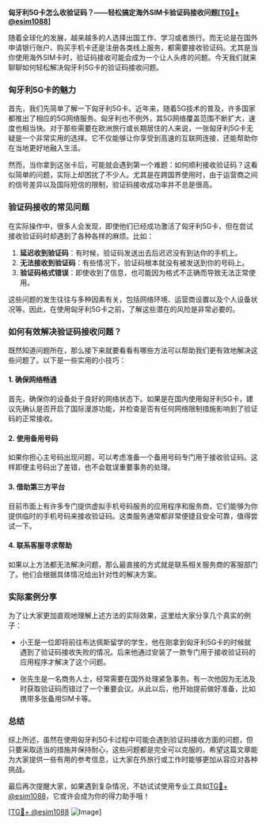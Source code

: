 **匈牙利5G卡怎么收验证码？——轻松搞定海外SIM卡验证码接收问题[[TG💪+ @esim1088](https://t.me/s/esim1088)]**

随着全球化的发展，越来越多的人选择出国工作、学习或者旅行。而无论是在国外申请银行账户、购买手机卡还是注册各类线上服务，都需要接收验证码。尤其是当你使用海外SIM卡时，验证码接收可能会成为一个让人头疼的问题。今天我们就来聊聊如何轻松解决匈牙利5G卡的验证码接收问题。

### 匈牙利5G卡的魅力

首先，我们先简单了解一下匈牙利5G卡。近年来，随着5G技术的普及，许多国家都推出了相应的5G网络服务。匈牙利也不例外，其5G网络覆盖范围不断扩大，速度也相当快。对于那些需要在欧洲旅行或长期居住的人来说，一张匈牙利5G卡无疑是一个非常实用的选择。它不仅能够让你享受到高速的互联网连接，还能帮助你在当地更好地融入生活。

然而，当你拿到这张卡后，可能就会遇到第一个难题：如何顺利接收验证码？这看似简单的问题，实际上却困扰了不少人。尤其是在跨国界使用时，由于运营商之间的信号差异以及国际短信的限制，验证码接收成功率并不总是很高。

### 验证码接收的常见问题

在实际操作中，很多人会发现，即使他们已经成功激活了匈牙利5G卡，但在尝试接收验证码时却遇到了各种各样的麻烦。比如：

1. **延迟收到验证码**：有时候，验证码发送出去后迟迟没有到达你的手机上。
2. **无法接收到验证码**：有些情况下，验证码根本就没有被发送到你的号码上。
3. **验证码格式错误**：即使收到了信息，也可能因为格式不正确而导致无法正常使用。

这些问题的发生往往与多种因素有关，包括网络环境、运营商设置以及个人设备状况等。因此，在使用匈牙利5G卡之前，了解这些潜在的风险是非常必要的。

### 如何有效解决验证码接收问题？

既然知道问题所在，那么接下来就要看看有哪些方法可以帮助我们更有效地解决这些问题了。以下是一些实用的小技巧：

#### 1. 确保网络畅通
首先，确保你的设备处于良好的网络状态下。如果是在国内使用匈牙利5G卡，建议先确认是否开启了国际漫游功能，并检查是否有任何网络限制措施影响到了验证码的正常接收。

#### 2. 使用备用号码
如果你担心主号码出现问题，可以考虑准备一个备用号码专门用于接收验证码。这样即便主号码出了差错，也不会耽误重要事务的处理。

#### 3. 借助第三方平台
目前市面上有许多专门提供虚拟手机号码服务的应用程序和服务商，它们能够为你提供临时的手机号码来接收验证码。这类服务通常都非常便捷且安全可靠，值得尝试一下。

#### 4. 联系客服寻求帮助
如果以上方法都无法解决问题，那么最直接的方式就是联系相关服务商的客服部门了。他们会根据具体情况给出针对性的解决方案。

### 实际案例分享

为了让大家更加直观地理解上述方法的实际效果，这里给大家分享几个真实的例子：

- 小王是一位即将前往布达佩斯留学的学生，他在刚拿到匈牙利5G卡的时候就遇到了验证码接收失败的情况。后来他通过安装了一款专门用于接收验证码的应用程序才解决了这个问题。
  
- 张先生是一名商务人士，经常需要在国外处理紧急事务。有一次他因为无法及时获取验证码而错过了一个重要会议。从此以后，他开始提前做好准备，比如携带多张备用SIM卡等。

### 总结

综上所述，虽然在使用匈牙利5G卡过程中可能会遇到验证码接收方面的问题，但只要采取适当的措施并保持耐心，这些问题都是完全可以克服的。希望这篇文章能为大家提供一些有用的参考信息，让大家在外旅行或工作时能够更加从容应对各种挑战。

最后再次提醒大家，如果遇到复杂情况，不妨试试使用专业工具如[TG💪+ @esim1088](https://t.me/s/esim1088)，它或许会成为你的得力助手哦！

[[TG💪+ @esim1088](https://t.me/s/esim1088) ![Image](https://i.postimg.cc/4NQfJmqS/Snipaste-2025-05-13-00-14-12.png)]